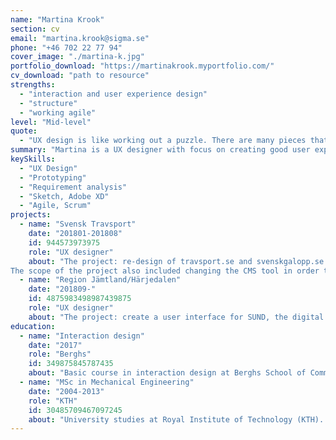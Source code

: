```yaml
---
name: "Martina Krook"
section: cv
email: "martina.krook@sigma.se"
phone: "+46 702 22 77 94"
cover_image: "./martina-k.jpg"
portfolio_download: "https://martinakrook.myportfolio.com/"
cv_download: "path to resource"
strengths:
  - "interaction and user experience design"
  - "structure"
  - "working agile"
level: "Mid-level"
quote: 
  - "UX design is like working out a puzzle. There are many pieces that need to fit together and the best way to find the right one is to try them out."
summary: "Martina is a UX designer with focus on creating good user experiences out of business needs. She often holds workshops with clients in order to process ideas to user centered design. Martina is described as ambitious, meticulous and a team player that always finishes her tasks. She likes working with many things going on in parallel. Structure, efficiency and clarity are her key words."
keySkills:
  - "UX Design"
  - "Prototyping"
  - "Requirement analysis"
  - "Sketch, Adobe XD"
  - "Agile, Scrum"
projects:
  - name: "Svensk Travsport"
    date: "201801-201808"
    id: 944573973975
    role: "UX designer"
    about: "The project: re-design of travsport.se and svenskgalopp.se and make it more user friendly for new visitors. The focus lay in structure and making the site responsive, without losing access to important information on smaller screens.
The scope of the project also included changing the CMS tool in order to facilitate the work for editors."
  - name: "Region Jämtland/Härjedalen"
    date: "201809-"
    id: 4875983498987439875
    role: "UX designer"
    about: "The project: create a user interface for SUND, the digital system that will enable Region Jämtland Härjedalen (RjH) to bill other regions and counties. Today this process is manual which is why this project will save RJH both time and money. In the project there is a reference group included in order to achieve the best usability possible."
education:
  - name: "Interaction design"
    date: "2017"
    role: "Berghs"
    id: 349875845787435
    about: "Basic course in interaction design at Berghs School of Communication. 8 weeks distance and online course."
  - name: "MSc in Mechanical Engineering"
    date: "2004-2013"
    role: "KTH"
    id: 30485709467097245
    about: "University studies at Royal Institute of Technology (KTH). Master degree. "
---
```

